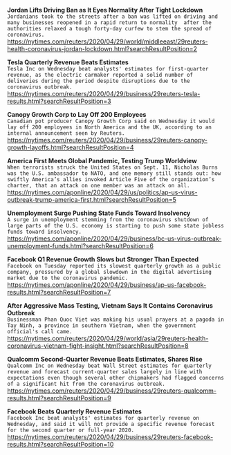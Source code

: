 **Jordan Lifts Driving Ban as It Eyes Normality After Tight Lockdown**\
`Jordanians took to the streets after a ban was lifted on driving and many businesses reopened in a rapid return to normality  after the authorities relaxed a tough forty-day curfew to stem the spread of coronavirus.`\
https://nytimes.com/reuters/2020/04/29/world/middleeast/29reuters-health-coronavirus-jordan-lockdown.html?searchResultPosition=2

**Tesla Quarterly Revenue Beats Estimates**\
`Tesla Inc on Wednesday beat analysts' estimates for first-quarter revenue, as the electric carmaker reported a solid number of deliveries during the period despite disruptions due to the coronavirus outbreak.`\
https://nytimes.com/reuters/2020/04/29/business/29reuters-tesla-results.html?searchResultPosition=3

**Canopy Growth Corp to Lay Off 200 Employees**\
`Canadian pot producer Canopy Growth Corp said on Wednesday it would lay off 200 employees in North America and the UK, according to an internal announcement seen by Reuters.`\
https://nytimes.com/reuters/2020/04/29/business/29reuters-canopy-growth-layoffs.html?searchResultPosition=4

**America First Meets Global Pandemic, Testing Trump Worldview**\
`When terrorists struck the United States on Sept. 11, Nicholas Burns was the U.S. ambassador to NATO, and one memory still stands out: how swiftly America’s allies invoked Article Five of the organization’s charter, that an attack on one member was an attack on all.`\
https://nytimes.com/aponline/2020/04/29/us/politics/ap-us-virus-outbreak-trump-america-first.html?searchResultPosition=5

**Unemployment Surge Pushing State Funds Toward Insolvency**\
`A surge in unemployment stemming from the coronavirus shutdown of large parts of the U.S. economy is starting to push some state jobless funds toward insolvency.`\
https://nytimes.com/aponline/2020/04/29/business/bc-us-virus-outbreak-unemployment-funds.html?searchResultPosition=6

**Facebook Q1 Revenue Growth Slows but Stronger Than Expected**\
`Facebook on Tuesday reported its slowest quarterly growth as a public company, pressured by a global slowdown in the digital advertising market due to the coronavirus pandemic.`\
https://nytimes.com/aponline/2020/04/29/business/ap-us-facebook-results.html?searchResultPosition=7

**After Aggressive Mass Testing, Vietnam Says It Contains Coronavirus Outbreak**\
`Businessman Phan Quoc Viet was making his usual prayers at a pagoda in Tay Ninh, a province in southern Vietnam, when the government official's call came.`\
https://nytimes.com/reuters/2020/04/29/world/asia/29reuters-health-coronavirus-vietnam-fight-insight.html?searchResultPosition=8

**Qualcomm Second-Quarter Revenue Beats Estimates, Shares Rise**\
`Qualcomm Inc on Wednesday beat Wall Street estimates for quarterly revenue and forecast current-quarter sales largely in line with expectations even though several other chipmakers had flagged concerns of a significant hit from the coronavirus outbreak.`\
https://nytimes.com/reuters/2020/04/29/business/29reuters-qualcomm-results.html?searchResultPosition=9

**Facebook Beats Quarterly Revenue Estimates**\
`Facebook Inc beat analysts' estimates for quarterly revenue on Wednesday, and said it will not provide a specific revenue forecast for the second quarter or full-year 2020.  `\
https://nytimes.com/reuters/2020/04/29/business/29reuters-facebook-results.html?searchResultPosition=10

